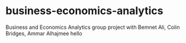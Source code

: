 # business-economics-analytics
Business and Economics Analytics group project with Bemnet Ali, Colin Bridges, Ammar Alhajmee
hello

